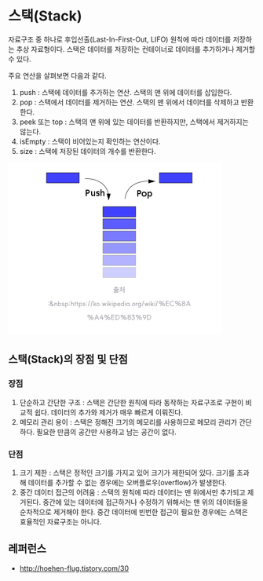 # 스택(Stack)

자료구조 중 하나로 후입선출(Last-In-First-Out, LIFO) 원칙에 따라 데이터를 저장하는 추상 자료형이다. 스택은 데이터를 저장하는 컨테이너로 데이터를 추가하거나 제거할 수 있다.

주요 연산을 살펴보면 다음과 같다.

1. push : 스택에 데이터를 추가하는 연산. 스택의 맨 위에 데이터를 삽입한다.
2. pop : 스택에서 데이터를 제거하는 연산. 스택의 맨 위에서 데이터를 삭제하고 반환한다.
3. peek 또는 top : 스택의 맨 위에 있는 데이터를 반환하지만, 스택에서 제거하지는 않는다.
4. isEmpty : 스택이 비어있는지 확인하는 연산이다.
5. size : 스택에 저장된 데이터의 개수를 반환한다.

![alt text](image.png)

## 스택(Stack)의 장점 및 단점

### 장점

1. 단순하고 간단한 구조 : 스택은 간단한 원칙에 따라 동작하는 자료구조로 구현이 비교적 쉽다. 데이터의 추가와 제거가 매우 빠르게 이뤄진다.
2. 메모리 관리 용이 : 스택은 정해진 크기의 메모리를 사용하므로 메모리 관리가 간단하다. 필요한 만큼의 공간만 사용하고 남는 공간이 없다.

### 단점

1. 크기 제한 : 스택은 정적인 크기를 가지고 있어 크기가 제한되어 있다. 크기를 초과해 데이터를 추가할 수 없는 경우에는 오버플로우(overflow)가 발생한다.
2. 중간 데이터 접근의 어려움 : 스택의 원칙에 따라 데이터는 맨 위에서만 추가되고 제거된다. 중간에 있는 데이터에 접근하거나 수정하기 위해서는 맨 위의 데이터들을 순차적으로 제거해야 한다. 중간 데이터에 빈번한 접근이 필요한 경우에는 스택은 효율적인 자료구조는 아니다.

## 레퍼런스

- http://hoehen-flug.tistory.com/30